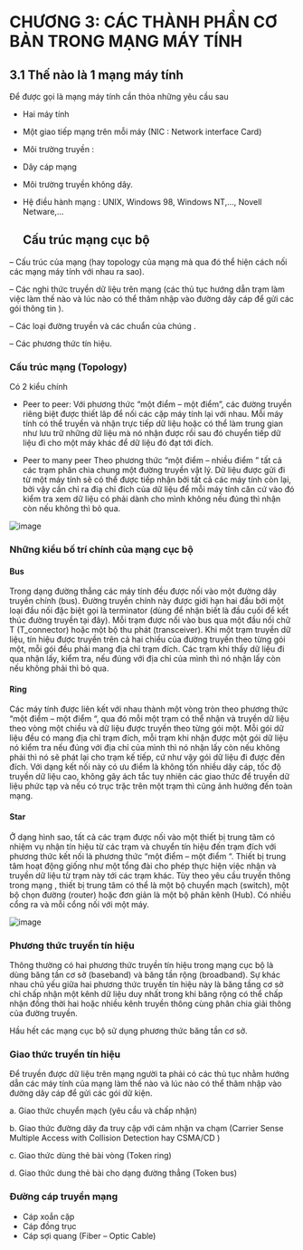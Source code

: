 # CHƯƠNG 3: CÁC THÀNH PHẦN CƠ BẢN TRONG MẠNG MÁY TÍNH
## 3.1 Thế nào là 1 mạng máy tính
Để được gọi là mạng máy tính cần thỏa những yêu cầu sau
- Hai máy tính

- Một giao tiếp mạng trên mỗi máy (NIC : Network interface Card)

- Môi trường truyền :

- Dây cáp mạng

- Môi trường truyền không dây.

- Hệ điều hành mạng :
  UNIX, Windows 98, Windows NT,…, Novell Netware,…
  
  ## Cấu trúc mạng cục bộ
  
– Cấu trúc của mạng (hay topology của mạng mà qua đó thể hiện cách nối các mạng máy tính với nhau ra sao).

– Các nghi thức truyền dữ liệu trên mạng (các thủ tục hướng dẫn trạm làm việc làm thế nào và lúc nào có thể thâm nhập vào đường dây cáp để gửi các gói thông tin ).

– Các loại đường truyền và các chuẩn của chúng .

– Các phương thức tín hiệu.


### Cấu trúc mạng (Topology)
Có 2 kiểu chính
- Peer to peer:
Với phương thức “một điểm – một điểm”,  các đường truyền riêng biệt được thiết lâp để nối các cặp máy tính lại với nhau. 
Mỗi máy tính có thể truyền và nhận trực tiếp dữ liệu hoặc có thể làm trung gian như lưu trữ những dữ liệu 
mà nó nhận được rồi sau đó chuyển tiếp dữ liệu đi cho một máy khác để dữ liệu đó đạt tới đích.

- Peer to many peer
Theo phương thức “một điểm – nhiều điểm ” tất cả các trạm phân chia chung một đường truyền vật lý. 
Dữ liệu được gửi đi từ một máy tính sẽ có thể được tiếp nhận bởi tất cả các máy tính còn lại, 
bởi vậy cần chỉ ra điạ chỉ đích của dữ liệu để mỗi máy tính căn cứ vào đó kiểm tra xem dữ liệu có phải dành cho mình không nếu đúng 
thì nhận còn nếu không thì bỏ qua.

![image](https://user-images.githubusercontent.com/45547213/60577642-eba4f100-9da9-11e9-85ae-810ff8c78e27.png)

### Những kiểu bố trí chính của mạng cục bộ
#### Bus
Trong dạng đường thẳng các máy tính đều được nối vào một đường dây truyền chính (bus). 
Đường truyền chính này được giới hạn hai đầu bởi một loại đầu nối đặc biệt gọi là terminator 
(dùng để nhận biết là đầu cuối để kết thúc đường truyền tại đây).
Mỗi trạm được nối vào bus qua một đầu nối chữ T (T_connector) hoặc một bộ thu phát (transceiver). 
Khi một trạm truyền dữ liệu, tín hiệu được truyền trên cả hai chiều của đường truyền theo từng gói một,
mỗi gói đều phải mang địa chỉ trạm đích. Các trạm khi thấy dữ liệu đi qua nhận lấy, kiểm tra, 
nếu đúng với địa chỉ của mình thì nó nhận lấy còn nếu không phải thì bỏ qua.

#### Ring
Các máy tính được liên kết với nhau thành một vòng tròn theo phương thức “một điểm – một điểm “, 
qua đó mỗi một trạm có thể nhận và truyền dữ liệu theo vòng một chiều và dữ liệu được truyền theo từng gói một. 
Mỗi gói dữ liệu đều có mang địa chỉ trạm đích, mỗi trạm khi nhận được một gói dữ liệu nó kiểm tra nếu đúng với địa chỉ của mình 
thì nó nhận lấy còn nếu không phải thì nó sẽ phát lại cho trạm kế tiếp, cứ như vậy gói dữ liệu đi được đến đích. 
Với dạng kết nối này có ưu điểm là không tốn nhiều dây cáp, tốc độ truyền dữ liệu cao, 
không gây ách tắc tuy nhiên các giao thức để truyền dữ liệu phức tạp và nếu có trục trặc trên một trạm thì cũng ảnh hưởng đến toàn mạng.

#### Star
Ở dạng hình sao, tất cả các trạm được nối vào một thiết bị trung tâm có nhiệm vụ nhận tín hiệu từ các trạm 
và chuyển tín hiệu đến trạm đích với phương thức kết nối là phương thức “một điểm – một điểm “. 
Thiết bị trung tâm hoạt động giống như một tổng đài cho phép thực hiện việc nhận và truyền dữ liệu từ trạm này tới các trạm khác. 
Tùy theo yêu cầu truyền thông trong mạng , thiết bị trung tâm có thể là một bộ chuyển mạch (switch), 
một bộ chọn đường (router) hoặc đơn giản là một bộ phân kênh (Hub). Có nhiều cổng ra và mỗi cổng nối với một máy.



![image](https://user-images.githubusercontent.com/45547213/60578904-3f183e80-9dac-11e9-937e-cbded014ca2c.png)

### Phương thức truyền tín hiệu
Thông thường có hai phương thức truyền tín hiệu trong mạng cục bộ là dùng băng tần cơ sở (baseband) và băng tần rộng (broadband). 
Sự khác nhau chủ yếu giữa hai phương thức truyền tín hiệu này là băng tầng cơ sở chỉ chấp nhận một kênh dữ liệu duy nhất 
trong khi băng rộng có thể chấp nhận đồng thời hai hoặc nhiều kênh truyền thông cùng phân chia giải thông của đường truyền.

Hầu hết các mạng cục bộ sử dụng phương thức băng tần cơ sở.

### Giao thức truyền tín hiệu
Để truyền được dữ liệu trên mạng người ta phải có các thủ tục nhằm hướng dẫn các máy tính của mạng làm thế nào 
và lúc nào có thể thâm nhập vào đường dây cáp để gửi các gói dữ kiện. 

a. Giao thức chuyển mạch (yêu cầu và chấp nhận)

b. Giao thức đường dây đa truy cập với cảm nhận va chạm (Carrier Sense Multiple Access with Collision Detection hay CSMA/CD )

c. Giao thức dùng thẻ bài vòng (Token ring)

d. Giao thức dung thẻ bài cho dạng đường thẳng (Token bus)

### Đường cáp truyền mạng
- Cáp xoắn cặp
- Cáp đồng trục
- Cáp sợi quang (Fiber – Optic Cable)






































